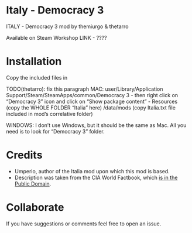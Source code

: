 Italy - Democracy 3
===================

ITALY - Democracy 3 mod by themiurgo & thetarro

Available on Steam Workshop
LINK - ????

Installation
============

Copy the included files in

TODO(thetarro): fix this paragraph
MAC:
user/Library/Application Support/Steam/SteamApps/common/Democracy 3 - then right click on “Democracy 3” icon and click on “Show package content” - Resources (copy the WHOLE FOLDER “Italia” here) /data/mods (copy Italia.txt file included in mod’s correlative folder)

WINDOWS:
I don’t use Windows, but it should be the same as Mac.
All you need is to look for “Democracy 3” folder.

Credits
=======

- Umperio, author of the Italia mod upon which this mod is based.
- Description was taken from the CIA World Factbook, which [is in the Public Domain](https://www.cia.gov/library/publications/the-world-factbook/docs/contributor_copyright.html).

Collaborate
===========

If you have suggestions or comments feel free to open an issue.
